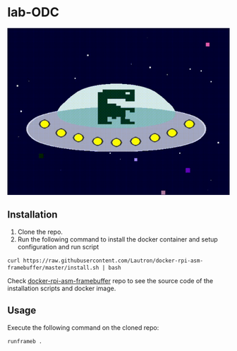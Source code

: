 # lab-ODC
![Project Gif](./sprites/project.gif)

## Installation
1. Clone the repo.
2. Run the following command to install the docker container and setup configuration and run script
```
curl https://raw.githubusercontent.com/Lautron/docker-rpi-asm-framebuffer/master/install.sh | bash
```

Check [docker-rpi-asm-framebuffer](https://github.com/Lautron/docker-rpi-asm-framebuffer/blob/599889aeca0df460f2e9f683c2fb8ddb16771541/install.sh) repo to see the source code of the installation scripts and docker image.

## Usage
Execute the following command on the cloned repo:
```
runframeb .
```
